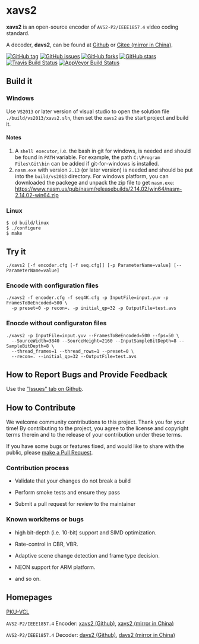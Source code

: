 # xavs2

**xavs2** is an open-source encoder of `AVS2-P2/IEEE1857.4` video coding standard.

A decoder, **davs2**, can be found at [Github][4] or  [Gitee (mirror in China)][5].

[![GitHub tag](https://img.shields.io/github/tag/pkuvcl/xavs2.svg?style=plastic)]()
[![GitHub issues](https://img.shields.io/github/issues/pkuvcl/xavs2.svg)](https://github.com/pkuvcl/xavs2/issues)
[![GitHub forks](https://img.shields.io/github/forks/pkuvcl/xavs2.svg)](https://github.com/pkuvcl/xavs2/network)
[![GitHub stars](https://img.shields.io/github/stars/pkuvcl/xavs2.svg)](https://github.com/pkuvcl/xavs2/stargazers)
[![Travis Build Status](https://travis-ci.org/pkuvcl/xavs2.svg?branch=master)](https://travis-ci.org/pkuvcl/xavs2)
[![AppVeyor Build Status](https://ci.appveyor.com/api/projects/status/qysemawbynvhiktf?svg=true)](https://ci.appveyor.com/project/luofalei/xavs2/build/artifacts)

## Build it
### Windows
Use `VS2013` or later version of visual studio to open the solution file `./build/vs2013/xavs2.sln`,
then set the `xavs2` as the start project and build it.

#### Notes
1. A `shell executor`, i.e. the bash in git for windows, is needed and should be found in `PATH` variable.
 For example, the path `C:\Program Files\Git\bin` can be added if git-for-windows is installed.
2. `nasm.exe` with version `2.13` (or later version) is needed and should be put into the `build/vs2013` directory.
 For windows platform, you can downloaded the packege and unpack the zip file to get `nasm.exe`:
https://www.nasm.us/pub/nasm/releasebuilds/2.14.02/win64/nasm-2.14.02-win64.zip


### Linux
```
$ cd build/linux
$ ./configure
$ make
```

## Try it
```
./xavs2 [-f encoder.cfg [-f seq.cfg]] [-p ParameterName=value] [--ParameterName=value]
```

### Encode with configuration files
```
./xavs2 -f encoder.cfg -f seq4K.cfg -p InputFile=input.yuv -p FramesToBeEncoded=500 \
  -p preset=0 -p recon=. -p initial_qp=32 -p OutputFile=test.avs
```

### Enocde without configuraton files
```
./xavs2 -p InputFile=input.yuv --FramesToBeEncoded=500 --fps=50 \
  --SourceWidth=3840 --SourceHeight=2160 --InputSampleBitDepth=8 --SampleBitDepth=8 \
  --thread_frames=1 --thread_rows=1 --preset=0 \
  --recon=. --initial_qp=32 --OutputFile=test.avs
```

## How to Report Bugs and Provide Feedback

Use the ["Issues" tab on Github][6].

## How to Contribute

We welcome community contributions to this project. Thank you for your time! By contributing to the project, you agree to the license and copyright terms therein and to the release of your contribution under these terms.

If you have some bugs or features fixed, and would like to share with the public, please [make a Pull Request][7].

### Contribution process

-  Validate that your changes do not break a build

-  Perform smoke tests and ensure they pass

-  Submit a pull request for review to the maintainer

### Known workitems or bugs

- high bit-depth (i.e. 10-bit) support and SIMD optimization.

- Rate-control in CBR, VBR.

- Adaptive scene change detection and frame type decision.

- NEON support for ARM platform.

- and so on.

## Homepages

[PKU-VCL][1]

`AVS2-P2/IEEE1857.4` Encoder: [xavs2 (Github)][2], [xavs2 (mirror in China)][3]

`AVS2-P2/IEEE1857.4` Decoder: [davs2 (Github)][4], [davs2 (mirror in China)][5]

  [1]: http://vcl.idm.pku.edu.cn/ "PKU-VCL"
  [2]: https://github.com/pkuvcl/xavs2 "xavs2 github repository"
  [3]: https://gitee.com/pkuvcl/xavs2 "xavs2 gitee repository"
  [4]: https://github.com/pkuvcl/davs2 "davs2 decoder@github"
  [5]: https://gitee.com/pkuvcl/davs2 "davs2 decoder@gitee"
  [6]: https://github.com/pkuvcl/xavs2/issues "report issues"
  [7]: https://github.com/pkuvcl/xavs2/pulls "pull request"
